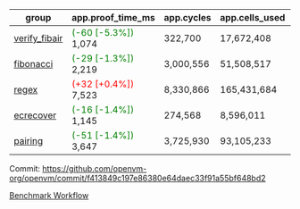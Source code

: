 | group | app.proof_time_ms | app.cycles | app.cells_used | leaf.proof_time_ms | leaf.cycles | leaf.cells_used |
| -- | -- | -- | -- | -- | -- | -- |
| [verify_fibair](https://github.com/openvm-org/openvm/blob/benchmark-results/benchmarks-pr/1907/verify_fibair-f413849c197e86380e64daec33f91a55bf648bd2.md) |<span style='color: green'>(-60 [-5.3%])</span> 1,074 |  322,700 |  17,672,408 |- | - | - |
| [fibonacci](https://github.com/openvm-org/openvm/blob/benchmark-results/benchmarks-pr/1907/fibonacci-f413849c197e86380e64daec33f91a55bf648bd2.md) |<span style='color: green'>(-29 [-1.3%])</span> 2,219 |  3,000,556 |  51,508,517 |- | - | - |
| [regex](https://github.com/openvm-org/openvm/blob/benchmark-results/benchmarks-pr/1907/regex-f413849c197e86380e64daec33f91a55bf648bd2.md) |<span style='color: red'>(+32 [+0.4%])</span> 7,523 |  8,330,866 |  165,431,684 |- | - | - |
| [ecrecover](https://github.com/openvm-org/openvm/blob/benchmark-results/benchmarks-pr/1907/ecrecover-f413849c197e86380e64daec33f91a55bf648bd2.md) |<span style='color: green'>(-16 [-1.4%])</span> 1,145 |  274,568 |  8,596,011 |- | - | - |
| [pairing](https://github.com/openvm-org/openvm/blob/benchmark-results/benchmarks-pr/1907/pairing-f413849c197e86380e64daec33f91a55bf648bd2.md) |<span style='color: green'>(-51 [-1.4%])</span> 3,647 |  3,725,930 |  93,105,233 |- | - | - |


Commit: https://github.com/openvm-org/openvm/commit/f413849c197e86380e64daec33f91a55bf648bd2

[Benchmark Workflow](https://github.com/openvm-org/openvm/actions/runs/16544706336)
